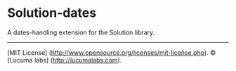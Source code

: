 
# Solution-dates

A dates-handling extension for the Solution library.


---------------------------------------
[MIT License] (http://www.opensource.org/licenses/mit-license.php).
© [Lúcuma labs] (http://lucumalabs.com).

